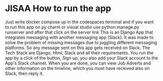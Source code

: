 # JISAA How to run the app 
Just write docker compose up in the codespaces terminal 
and if you want to run this app on py charm or visual studio use python manage.py runserver 
and after that click on the server link
This is an Django App that integrates messaging with another messaging app (Slack).
It was made to solve the  problem of missing messages due to juggling different messaging platforms.
So any message sent on this app gets received on Slack. The Tech Stack are Django, Html, Slack  and all their requirements. 
You run the app by a click of the button, Sign up, you also add your Slack account to the App's Slack channel. When you are done, 
you can view Job Adverts and other information on the timeline, which you must have received also on Slack, then reply it.
